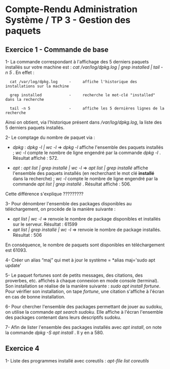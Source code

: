 # Compte-Rendu Administration Système / TP 3 - Gestion des paquets

## Exercice 1 - Commande de base

1- La commande correspondant à l'affichage des 5 derniers paquets installés sur votre machine est :
*cat /var/log/dpkg.log | grep installed | tail -n 5* . En effet :

      cat /var/log/dpkg.log     -     affiche l'historique des installations sur la machine
      
      grep installed            -     recherche le mot-clé "installed" dans la recherche 
      
      tail -n 5                 -     affiche les 5 dernières lignes de la recherche
      
Ainsi on obtient, via l'historique présent dans */var/log/dpkg.log*, la liste des 5 derniers paquets installés.

2- Le comptage du nombre de paquet via :

* *dpkg* : *dpkg -l | wc -l*  => *dpkg -l* affiche l'ensemble des paquets installés ; *wc -l* compte le nombre de ligne engendré par la commande *dpkg -l* . Résultat affiché : 572.

* *apt*  : *apt list | grep installé | wc -l* => *apt list | grep installé* affiche l'ensemble des paquets installés (en recherchant le mot clé **installé** dans la recherche) ; *wc -l* compte le nombre de ligne engendré par la commande *apt list | grep installé* . Résultat affiché : 506.

Cette différence s'explique ?????????

3- Pour dénombrer l'ensemble des packages disponibles au téléchargement, on procède de la manière suivante  :
* *apt list | wc -l* => renvoie le nombre de package disponibles et installés sur le serveur. Résultat : 61599
* *apt list | grep installé | wc -l* => renvoie le nombre de package installés. Résultat : 506

En conséquence, le nombre de paquets sont disponibles en téléchargement est 61093.

4- Créer un alias “maj” qui met à jour le système = *alias maj='sudo apt update'

5- Le paquet fortunes sont de petits messages, des citations, des proverbes, etc. affichés à chaque connexion en mode console (terminal). Son installation se réalise de la manière suivante : *sudo apt install fortune*. Pour vérifier son installation, on tape *fortune*, une citation s'affiche à l'écran en cas de bonne installation.

6- Pour chercher l'ensemble des packages permettant de jouer au sudoku, on utilise la commande *apt search sudoku*. Elle affiche à l'écran l'ensemble des packages contenant dans leurs descriptifs sudoku.

7- Afin de lister l'ensemble des packages installés avec *apt install*, on note la commande *dpkg -S apt install* . Il y en a 580.


## Exercice 4

1- Liste des programmes installé avec coreutils : *apt-file list coreutils*


